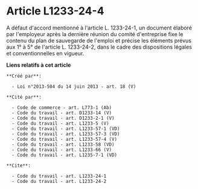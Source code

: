 # Article L1233-24-4

A défaut d'accord mentionné à l'article L. 1233-24-1, un document élaboré par l'employeur après la dernière réunion du comité
d'entreprise fixe le contenu du plan de sauvegarde de l'emploi et précise les éléments prévus aux 1° à 5° de l'article L.
1233-24-2, dans le cadre des dispositions légales et conventionnelles en vigueur.

**Liens relatifs à cet article**

	**Créé par**:

	  - Loi n°2013-504 du 14 juin 2013 - art. 18 (V)

	**Cité par**:

	  - Code de commerce - art. L773-1 (Ab)
	  - Code du travail - art. D1233-14 (V)
	  - Code du travail - art. D1233-2-1 (V)
	  - Code du travail - art. L1233-5 (V)
	  - Code du travail - art. L1233-57-1 (VD)
	  - Code du travail - art. L1233-57-3 (VD)
	  - Code du travail - art. L1233-57-4 (V)
	  - Code du travail - art. L1233-58 (VD)
	  - Code du travail - art. L1233-66 (V)
	  - Code du travail - art. L1235-7-1 (VD)

	**Cite**:

	  - Code du travail - art. L1233-24-1
	  - Code du travail - art. L1233-24-2
